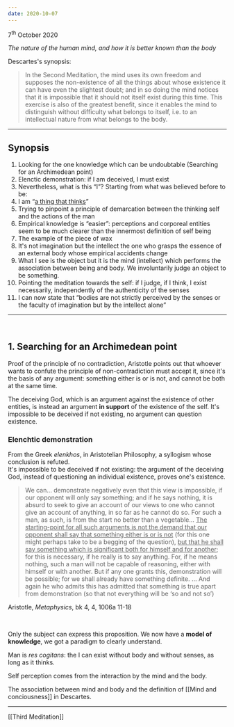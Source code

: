 ```yaml
---
date: 2020-10-07
---
```

<p class="date">7<sup>th</sup> October 2020</p>

*The nature of the human mind, and how it is better known than the body*

Descartes's synopsis:

> In the Second Meditation, the mind uses its own freedom and supposes the non-existence of all the things about whose existence it can have even the slightest doubt; and in so doing the mind notices that it is impossible that it should not itself exist during this time. This exercise is also of the greatest benefit, since it enables the mind to distinguish without difficulty what belongs to itself, i.e. to an intellectual nature from what belongs to the body. 

---

## Synopsis

1. Looking for the one knowledge which can be undoubtable (Searching for an Archimedean point)
2. Elenctic demonstration: if I am deceived, I must exist
3. Nevertheless, what is this “I”? Starting from what was believed before to be:
4. I am <q><u>a thing that thinks</u></q>
5. Trying to pinpoint a principle of demarcation between the thinking self and the actions of the man
6. Empirical knowledge is “easier”: perceptions and corporeal entities seem to be much clearer than the innermost definition of self being
7. The example of the piece of wax
8. It's not imagination but the intellect the one who grasps the essence of an external body whose empirical accidents change
9. What I see is the object but it is the mind (intellect) which performs the association between being and body. We involuntarily judge an object to be something.
10. Pointing the meditation towards the self: if I judge, if I think, I exist necessarily, independently of the authenticity of the senses
11. I can now state that <q>bodies are not strictly perceived by the senses or the faculty of imagination but by the intellect alone</q>

---

<br>

## 1. Searching for an Archimedean point

Proof of the principle of no contradiction, Aristotle points out that whoever wants to confute the principle of non-contradiction must accept it, since it's the basis of any argument: something either is or is not, and cannot be both at the same time.

The deceiving God, which is an argument against the existence of other entities, is instead an argument **in support** of the existence of the self. It's impossible to be deceived if not existing, no argument can question existence.

### Elenchtic demonstration

From the Greek *elenkhos*, in Aristotelian Philosophy, a syllogism whose conclusion is refuted.\
It's impossible to be deceived if not existing: the argument of the deceiving God, instead of questioning an individual existence, proves one's existence.

> We can… demonstrate negatively even that this view is impossible, if our opponent will only say something; and if he says nothing, it is absurd to seek to give an account of our views to one who cannot give an account of anything, in so far as he cannot do so. For such a man, as such, is from the start no better than a vegetable… <u>The starting-point for all such arguments is not the demand that our opponent shall say that something either is or is not</u> (for this one might perhaps take to be a begging of the question), <u>but that he shall say something which is significant both for himself and for another</u>; for this is necessary, if he really is to say anything. For, if he means nothing, such a man will not be capable of reasoning, either with himself or with another. But if any one grants this, demonstration will be possible; for we shall already have something definite. … And again he who admits this has admitted that something is true apart from demonstration (so that not everything will be ‘so and not so’)

<p class="cite">Aristotle, <cite>Metaphysics</cite>, bk 4, 4, 1006a 11-18</p>

<br>

Only the subject can express this proposition. We now have a **model of knowledge**, we got a paradigm to clearly understand.

Man is *res cogitans*: the I can exist without body and without senses, as long as it thinks.

Self perception comes from the interaction by the mind and the body.

The association between mind and body and the definition of [[Mind and conciousness]] in Descartes.

---

[[Third Meditation]]